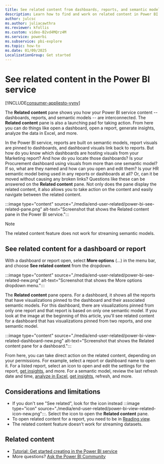 ```yaml
---
title: See related content from dashboards, reports, and semantic models
description: Learn how to find and work on related content in Power BI service dashboards, reports, and semantic models.
author: julcsc
ms.author: juliacawthra
ms.reviewer: kfollis
ms.custom: video-B2vd4MQrz4M
ms.service: powerbi
ms.subservice: pbi-explore
ms.topic: how-to
ms.date: 01/09/2025
LocalizationGroup: Get started
---
```


# See related content in the Power BI service

[!INCLUDE[consumer-appliesto-yyny](../includes/consumer-appliesto-yyny.md)]

The **Related content** pane shows you how your Power BI service content -- dashboards, reports, and semantic models -- are interconnected. The **Related content** pane is also a launching pad for taking action. From here you can do things like open a dashboard, open a report, generate insights, analyze the data in Excel, and more.  

In the Power BI service, reports are built on semantic models, report visuals are pinned to dashboards, and dashboard visuals link back to reports. But how do you know which dashboards are hosting visuals from your Marketing report? And how do you locate those dashboards? Is your Procurement dashboard using visuals from more than one semantic model? If so, what are they named and how can you open and edit them? Is your HR semantic model being used in any reports or dashboards at all? Or, can it be moved without causing any broken links? Questions like these can be answered on the **Related content** pane. Not only does the pane display the related content, it also allows you to take action on the content and easily navigate between the related content.

:::image type="content" source="./media/end-user-related/power-bi-see-related-pane.png" alt-text="Screenshot that shows the Related content pane in the Power BI service.":::

> [!NOTE]
> The related content feature does not work for streaming semantic models.

## See related content for a dashboard or report

With a dashboard or report open, select **More options** (...) in the menu bar, and choose **See related content** from the dropdown.

:::image type="content" source="./media/end-user-related/power-bi-see-related-new.png" alt-text="Screenshot that shows the More options dropdown menu.":::

The **Related content** pane opens. For a dashboard, it shows all the reports that have visualizations pinned to the dashboard and their associated semantic models. For this dashboard, there are visualizations pinned from only one report and that report is based on only one semantic model. If you look at the image at the beginning of this article, you'll see related content for a dashboard that has visualizations pinned from two reports, and one semantic model.

:::image type="content" source="./media/end-user-related/power-bi-view-related-dashboard-new.png" alt-text="Screenshot that shows the Related content pane for a dashboard.":::

From here, you can take direct action on the related content, depending on your permissions. For example, select a report or dashboard name to open it. For a listed report, select an icon to open and edit the settings for the report, [get insights](end-user-insights.md), and more. For a semantic model, review the last refresh date and time, [analyze in Excel](../collaborate-share/service-analyze-in-excel.md), [get insights](end-user-insights.md), refresh, and more.

<!-- ## See related content for a semantic model

You'll need at least *view* permissions to a semantic model to open the **Related content** pane. In this example, we're using the [Procurement Analysis sample](../create-reports/sample-procurement.md).

From the nav pane, locate the **Workspaces** heading and select a workspace from the list. If you have content in a workspace, it will display in the canvas to the right. 

:::image type="content" source="./media/end-user-related/power-bi-workspace.png" alt-text="Screenshot that shows workspaces in the navigation panel.":::

In a workspace, select the **Semantic models** tab and locate the **See related** icon :::image type="icon" source="./media/end-user-related/power-bi-view-related-icon-new.png":::.

:::image type="content" source="./media/end-user-related/power-bi-related-dataset.png" alt-text="Screenshot that shows the Semantic models tab in the PowerBI service.":::

Select the icon to open the **Related content** pane.

:::image type="content" source="media/end-user-related/power-bi-dataset.png" alt-text="Screenshot that shows Related content pane open on top of Power BI content view.":::

From here, you can take direct action on the related content. For example, select a dashboard or report name to open it.  For any dashboard in the list, select an icon to [share the dashboard with others](../collaborate-share/service-share-dashboards.md) or to open the **Settings** window for the dashboard. For a report, select an icon to [analyze in Excel](../collaborate-share/service-analyze-in-excel.md), [rename](../create-reports/service-rename.md), or [get insights](end-user-insights.md).  -->

## Considerations and limitations

- If you don't see "See related", look for the icon instead :::image type="icon" source="./media/end-user-related/power-bi-view-related-icon-new.png":::. Select the icon to open the **Related content** pane.
- To open related content for a report, you need to be in [Reading view](end-user-reading-view.md#reading-view).
- The related content feature doesn't work for streaming datasets.

## Related content

- [Tutorial: Get started creating in the Power BI service](../fundamentals/service-get-started.md)
- More questions? [Ask the Power BI Community](https://community.powerbi.com/)
